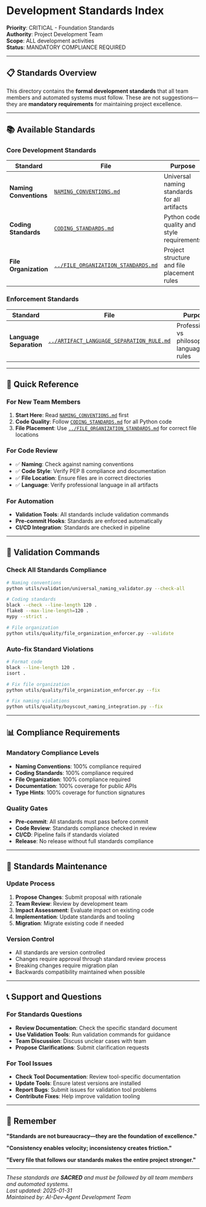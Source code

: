 # Development Standards Index

**Priority**: CRITICAL - Foundation Standards  
**Authority**: Project Development Team  
**Scope**: ALL development activities  
**Status**: MANDATORY COMPLIANCE REQUIRED

---

## 📋 **Standards Overview**

This directory contains the **formal development standards** that all team members and automated systems must follow. These are not suggestions—they are **mandatory requirements** for maintaining project excellence.

---

## 📚 **Available Standards**

### **Core Development Standards**

| Standard | File | Purpose | Status |
|----------|------|---------|--------|
| **Naming Conventions** | [`NAMING_CONVENTIONS.md`](./NAMING_CONVENTIONS.md) | Universal naming standards for all artifacts | ✅ **ACTIVE** |
| **Coding Standards** | [`CODING_STANDARDS.md`](./CODING_STANDARDS.md) | Python code quality and style requirements | ✅ **ACTIVE** |
| **File Organization** | [`../FILE_ORGANIZATION_STANDARDS.md`](../FILE_ORGANIZATION_STANDARDS.md) | Project structure and file placement rules | ✅ **ACTIVE** |

### **Enforcement Standards**

| Standard | File | Purpose | Status |
|----------|------|---------|--------|
| **Language Separation** | [`../ARTIFACT_LANGUAGE_SEPARATION_RULE.md`](../ARTIFACT_LANGUAGE_SEPARATION_RULE.md) | Professional vs philosophical language rules | ✅ **ACTIVE** |

---

## 🎯 **Quick Reference**

### **For New Team Members**
1. **Start Here**: Read [`NAMING_CONVENTIONS.md`](./NAMING_CONVENTIONS.md) first
2. **Code Quality**: Follow [`CODING_STANDARDS.md`](./CODING_STANDARDS.md) for all Python code
3. **File Placement**: Use [`../FILE_ORGANIZATION_STANDARDS.md`](../FILE_ORGANIZATION_STANDARDS.md) for correct file locations

### **For Code Review**
- ✅ **Naming**: Check against naming conventions
- ✅ **Code Style**: Verify PEP 8 compliance and documentation
- ✅ **File Location**: Ensure files are in correct directories
- ✅ **Language**: Verify professional language in all artifacts

### **For Automation**
- **Validation Tools**: All standards include validation commands
- **Pre-commit Hooks**: Standards are enforced automatically
- **CI/CD Integration**: Standards are checked in pipeline

---

## 🔧 **Validation Commands**

### **Check All Standards Compliance**
```bash
# Naming conventions
python utils/validation/universal_naming_validator.py --check-all

# Coding standards
black --check --line-length 120 .
flake8 --max-line-length=120 .
mypy --strict .

# File organization
python utils/quality/file_organization_enforcer.py --validate
```

### **Auto-fix Standard Violations**
```bash
# Format code
black --line-length 120 .
isort .

# Fix file organization
python utils/quality/file_organization_enforcer.py --fix

# Fix naming violations
python utils/quality/boyscout_naming_integration.py --fix
```

---

## 📊 **Compliance Requirements**

### **Mandatory Compliance Levels**
- **Naming Conventions**: 100% compliance required
- **Coding Standards**: 100% compliance required
- **File Organization**: 100% compliance required
- **Documentation**: 100% coverage for public APIs
- **Type Hints**: 100% coverage for function signatures

### **Quality Gates**
- **Pre-commit**: All standards must pass before commit
- **Code Review**: Standards compliance checked in review
- **CI/CD**: Pipeline fails if standards violated
- **Release**: No release without full standards compliance

---

## 🔄 **Standards Maintenance**

### **Update Process**
1. **Propose Changes**: Submit proposal with rationale
2. **Team Review**: Review by development team
3. **Impact Assessment**: Evaluate impact on existing code
4. **Implementation**: Update standards and tooling
5. **Migration**: Migrate existing code if needed

### **Version Control**
- All standards are version controlled
- Changes require approval through standard review process
- Breaking changes require migration plan
- Backwards compatibility maintained when possible

---

## 📞 **Support and Questions**

### **For Standards Questions**
- **Review Documentation**: Check the specific standard document
- **Use Validation Tools**: Run validation commands for guidance
- **Team Discussion**: Discuss unclear cases with team
- **Propose Clarifications**: Submit clarification requests

### **For Tool Issues**
- **Check Tool Documentation**: Review tool-specific documentation
- **Update Tools**: Ensure latest versions are installed
- **Report Bugs**: Submit issues for validation tool problems
- **Contribute Fixes**: Help improve validation tooling

---

## 🎯 **Remember**

**"Standards are not bureaucracy—they are the foundation of excellence."**

**"Consistency enables velocity; inconsistency creates friction."**

**"Every file that follows our standards makes the entire project stronger."**

---

*These standards are **SACRED** and must be followed by all team members and automated systems.*  
*Last updated: 2025-01-31*  
*Maintained by: AI-Dev-Agent Development Team*
